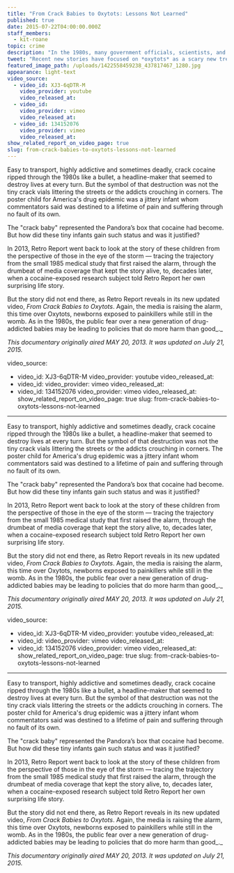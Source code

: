 ```yaml
---
title: "From Crack Babies to Oxytots: Lessons Not Learned"
published: true
date: 2015-07-22T04:00:00.000Z
staff_members:
  - kit-roane
topic: crime
description: "In the 1980s, many government officials, scientists, and journalists warned that the country would be plagued by a generation of “crack babies.” They were wrong. More than 25 years later, the media is sounding a similar alarm. "
tweet: "Recent new stories have focused on *oxytots* as a scary new trend. But is it *crack babies* redux?"
featured_image_path: /uploads/1422558459238_437817467_1280.jpg
appearance: light-text
video_source:
  - video_id: XJ3-6qDTR-M
    video_provider: youtube
    video_released_at:
  - video_id:
    video_provider: vimeo
    video_released_at:
  - video_id: 134152076
    video_provider: vimeo
    video_released_at:
show_related_report_on_video_page: true
slug: from-crack-babies-to-oxytots-lessons-not-learned
---
```


Easy to transport, highly addictive and sometimes deadly, crack cocaine ripped through the 1980s like a bullet, a headline-maker that seemed to destroy lives at every turn. But the symbol of that destruction was not the tiny crack vials littering the streets or the addicts crouching in corners. The poster child for America's drug epidemic was a jittery infant whom commentators said was destined to a lifetime of pain and suffering through no fault of its own.

The "crack baby" represented the Pandora’s box that cocaine had become. But how did these tiny infants gain such status and was it justified?

In 2013, Retro Report went back to look at the story of these children from the perspective of those in the eye of the storm — tracing the trajectory from the small 1985 medical study that first raised the alarm, through the drumbeat of media coverage that kept the story alive, to, decades later, when a cocaine-exposed research subject told Retro Report her own surprising life story.

But the story did not end there, as Retro Report reveals in its new updated video, _From Crack Babies to Oxytots_. Again, the media is raising the alarm, this time over Oxytots, newborns exposed to painkillers while still in the womb. As in the 1980s, the public fear over a new generation of drug-addicted babies may be leading to policies that do more harm than good_._

_This documentary originally aired MAY 20, 2013. It was updated on July 21, 2015._

video_source:
  - video_id: XJ3-6qDTR-M
    video_provider: youtube
    video_released_at:
  - video_id:
    video_provider: vimeo
    video_released_at:
  - video_id: 134152076
    video_provider: vimeo
    video_released_at:
show_related_report_on_video_page: true
slug: from-crack-babies-to-oxytots-lessons-not-learned
---

Easy to transport, highly addictive and sometimes deadly, crack cocaine ripped through the 1980s like a bullet, a headline-maker that seemed to destroy lives at every turn. But the symbol of that destruction was not the tiny crack vials littering the streets or the addicts crouching in corners. The poster child for America's drug epidemic was a jittery infant whom commentators said was destined to a lifetime of pain and suffering through no fault of its own.

The "crack baby" represented the Pandora’s box that cocaine had become. But how did these tiny infants gain such status and was it justified?

In 2013, Retro Report went back to look at the story of these children from the perspective of those in the eye of the storm — tracing the trajectory from the small 1985 medical study that first raised the alarm, through the drumbeat of media coverage that kept the story alive, to, decades later, when a cocaine-exposed research subject told Retro Report her own surprising life story.

But the story did not end there, as Retro Report reveals in its new updated video, _From Crack Babies to Oxytots_. Again, the media is raising the alarm, this time over Oxytots, newborns exposed to painkillers while still in the womb. As in the 1980s, the public fear over a new generation of drug-addicted babies may be leading to policies that do more harm than good_._

_This documentary originally aired MAY 20, 2013. It was updated on July 21, 2015._

video_source:
  - video_id: XJ3-6qDTR-M
    video_provider: youtube
    video_released_at:
  - video_id:
    video_provider: vimeo
    video_released_at:
  - video_id: 134152076
    video_provider: vimeo
    video_released_at:
show_related_report_on_video_page: true
slug: from-crack-babies-to-oxytots-lessons-not-learned
---

Easy to transport, highly addictive and sometimes deadly, crack cocaine ripped through the 1980s like a bullet, a headline-maker that seemed to destroy lives at every turn. But the symbol of that destruction was not the tiny crack vials littering the streets or the addicts crouching in corners. The poster child for America's drug epidemic was a jittery infant whom commentators said was destined to a lifetime of pain and suffering through no fault of its own.

The "crack baby" represented the Pandora’s box that cocaine had become. But how did these tiny infants gain such status and was it justified?

In 2013, Retro Report went back to look at the story of these children from the perspective of those in the eye of the storm — tracing the trajectory from the small 1985 medical study that first raised the alarm, through the drumbeat of media coverage that kept the story alive, to, decades later, when a cocaine-exposed research subject told Retro Report her own surprising life story.

But the story did not end there, as Retro Report reveals in its new updated video, _From Crack Babies to Oxytots_. Again, the media is raising the alarm, this time over Oxytots, newborns exposed to painkillers while still in the womb. As in the 1980s, the public fear over a new generation of drug-addicted babies may be leading to policies that do more harm than good_._

_This documentary originally aired MAY 20, 2013. It was updated on July 21, 2015._

